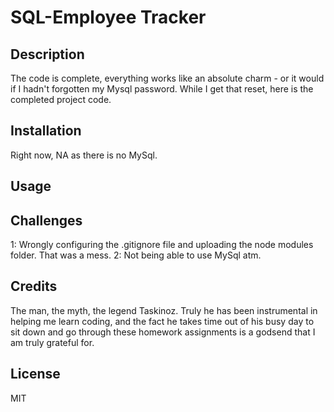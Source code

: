 # SQL-Employee Tracker

## Description

The code is complete, everything works like an absolute charm - or it would if I hadn't forgotten my Mysql password.
While I get that reset, here is the completed project code.


## Installation

Right now, NA as there is no MySql. 

## Usage

## Challenges
1: Wrongly configuring the .gitignore file and uploading the node modules folder. That was a mess.
2: Not being able to use MySql atm.


## Credits

The man, the myth, the legend Taskinoz. Truly he has been instrumental in helping me learn coding, and the fact he takes time out of his busy day to sit down and go through these homework assignments is a godsend that I am truly grateful for. 

## License

MIT






